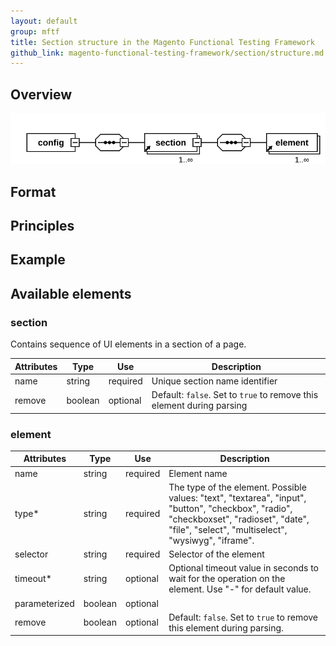```yaml
---
layout: default
group: mftf
title: Section structure in the Magento Functional Testing Framework
github_link: magento-functional-testing-framework/section/structure.md
---
```


## Overview

![](./img/section-diagram.svg)

## Format

## Principles

## Example

## Available elements

### section

Contains sequence of UI elements in a section of a page.

Attributes|Type|Use|Description
---|---|---|---
name|string|required|Unique section name identifier
remove|boolean|optional|Default: `false`. Set to `true` to remove this element during parsing

### element

Attributes|Type|Use|Description
---|---|---|---
name|string|required|Element name
type*|string|required|The type of the element. Possible values: "text", "textarea", "input", "button", "checkbox", "radio", "checkboxset", "radioset", "date", "file", "select", "multiselect", "wysiwyg", "iframe".
selector|string|required|Selector of the element
timeout*|string|optional|Optional timeout value in seconds to wait for the operation on the element. Use "-" for default value.
parameterized|boolean|optional|
remove|boolean|optional|Default: `false`. Set to `true` to remove this element during parsing.